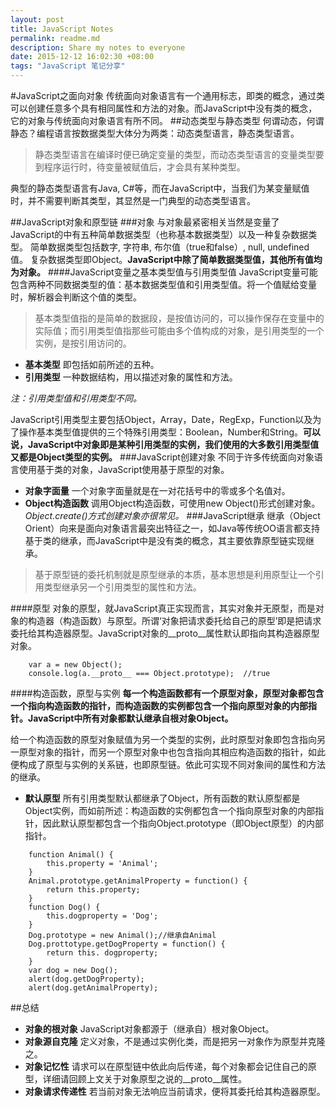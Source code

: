 ```yaml
---
layout: post
title: JavaScript Notes
permalink: readme.md
description: Share my notes to everyone
date: 2015-12-12 16:02:30 +08:00
tags: "JavaScript 笔记分享"
---
```

#JavaScript之面向对象
传统面向对象语言有一个通用标志，即类的概念，通过类可以创建任意多个具有相同属性和方法的对象。而JavaScript中没有类的概念，它的对象与传统面向对象语言有所不同。
##动态类型与静态类型
何谓动态，何谓静态？编程语言按数据类型大体分为两类：动态类型语言，静态类型语言。
> 静态类型语言在编译时便已确定变量的类型，而动态类型语言的变量类型要到程序运行时，待变量被赋值后，才会具有某种类型。

典型的静态类型语言有Java, C#等，而在JavaScript中，当我们为某变量赋值时，并不需要判断其类型，其显然是一门典型的动态类型语言。

##JavaScript对象和原型链
###对象
与对象最紧密相关当然是变量了
JavaScript的中有五种简单数据类型（也称基本数据类型）以及一种复杂数据类型。
简单数据类型包括数字, 字符串, 布尔值（true和false）, null, undefined值。
复杂数据类型即Object。**JavaScript中除了简单数据类型值，其他所有值均为对象。**
####JavaScript变量之基本类型值与引用类型值
JavaScript变量可能包含两种不同数据类型的值：基本数据类型值和引用类型值。将一个值赋给变量时，解析器会判断这个值的类型。
> 基本类型值指的是简单的数据段，是按值访问的，可以操作保存在变量中的实际值；而引用类型值指那些可能由多个值构成的对象，是引用类型的一个实例，是按引用访问的。

- **基本类型** 即包括如前所述的五种。
- **引用类型** 一种数据结构，用以描述对象的属性和方法。

*注：引用类型值和引用类型不同。*

JavaScript引用类型主要包括Object，Array，Date，RegExp，Function以及为了操作基本类型值提供的三个特殊引用类型：Boolean，Number和String。**可以说，JavaScript中对象即是某种引用类型的实例，我们使用的大多数引用类型值又都是Object类型的实例。**
###JavaScript创建对象
不同于许多传统面向对象语言使用基于类的对象，JavaScript使用基于原型的对象。
- **对象字面量** 一个对象字面量就是在一对花括号中的零或多个名值对。
- **Object构造函数** 调用Object构造函数，可使用new Object()形式创建对象。*Object.create()方式创建对象亦很常见。*
###JavaScript继承
继承（Object Orient）向来是面向对象语言最突出特征之一，如Java等传统OO语言都支持基于类的继承，而JavaScript中是没有类的概念，其主要依靠原型链实现继承。
> 基于原型链的委托机制就是原型继承的本质，基本思想是利用原型让一个引用类型继承另一个引用类型的属性和方法。

####原型
对象的原型，就JavaScript真正实现而言，其实对象并无原型，而是对象的构造器（构造函数）与原型。所谓‘对象把请求委托给自己的原型’即是把请求委托给其构造器原型。JavaScript对象的\_\_proto\_\_属性默认即指向其构造器原型对象。

```
	var a = new Object();
	console.log(a.__proto__ === Object.prototype);  //true
```

####构造函数，原型与实例
**每一个构造函数都有一个原型对象，原型对象都包含一个指向构造函数的指针，而构造函数的实例都包含一个指向原型对象的内部指针。JavaScript中所有对象都默认继承自根对象Object。**

给一个构造函数的原型对象赋值为另一个类型的实例，此时原型对象即包含指向另一原型对象的指针，而另一个原型对象中也包含指向其相应构造函数的指针，如此便构成了原型与实例的关系链，也即原型链。依此可实现不同对象间的属性和方法的继承。

- **默认原型** 所有引用类型默认都继承了Object，所有函数的默认原型都是Object实例，而如前所述：构造函数的实例都包含一个指向原型对象的内部指针，因此默认原型都包含一个指向Object.prototype（即Object原型）的内部指针。

```
	function Animal() {
		this.property = 'Animal';
	}
	Animal.prototype.getAnimalProperty = function() {
		return this.property;
	}
	function Dog() {  
		this.dogproperty = 'Dog';
	}
	Dog.prototype = new Animal();//继承自Animal
	Dog.prottotype.getDogProperty = function() {
		return this. dogproperty; 
	}
	var dog = new Dog();
	alert(dog.getDogProperty);
	alert(dog.getAnimalProperty);
```

##总结
- **对象的根对象** JavaScript对象都源于（继承自）根对象Object。
- **对象源自克隆** 定义对象，不是通过实例化类，而是把另一对象作为原型并克隆之。
- **对象记忆性** 请求可以在原型链中依此向后传递，每个对象都会记住自己的原型，详细请回顾上文关于对象原型之说的\_\_proto\_\_属性。
-  **对象请求传递性** 若当前对象无法响应当前请求，便将其委托给其构造器原型。




